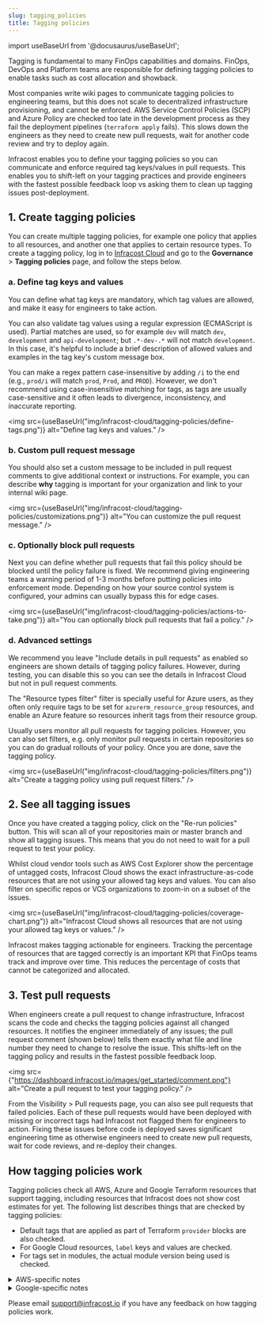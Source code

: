 ```yaml
---
slug: tagging_policies
title: Tagging policies
---
```


import useBaseUrl from '@docusaurus/useBaseUrl';

Tagging is fundamental to many FinOps capabilities and domains. FinOps, DevOps and Platform teams are responsible for defining tagging policies to enable tasks such as cost allocation and showback.

Most companies write wiki pages to communicate tagging policies to engineering teams, but this does not scale to decentralized infrastructure provisioning, and cannot be enforced. AWS Service Control Policies (SCP) and Azure Policy are checked too late in the development process as they fail the deployment pipelines (`terraform apply` fails). This slows down the engineers as they need to create new pull requests, wait for another code review and try to deploy again.

Infracost enables you to define your tagging policies so you can communicate and enforce required tag keys/values in pull requests. This enables you to shift-left on your tagging practices and provide engineers with the fastest possible feedback loop vs asking them to clean up tagging issues post-deployment.

## 1. Create tagging policies

You can create multiple tagging policies, for example one policy that applies to all resources, and another one that applies to certain resource types. To create a tagging policy, log in to [Infracost Cloud](https://dashboard.infracost.io) and go to the **Governance** > **Tagging policies** page, and follow the steps below.

### a. Define tag keys and values

You can define what tag keys are mandatory, which tag values are allowed, and make it easy for engineers to take action.

You can also validate tag values using a regular expression (ECMAScript is used). Partial matches are used, so for example `dev` will match `dev`, `development` and `api-development`; but `.*-dev-.*` will not match `development`. In this case, it's helpful to include a brief description of allowed values and examples in the tag key's custom message box.

You can make a regex pattern case-insensitive by adding `/i` to the end (e.g., `prod/i` will match `prod`, `Prod`, and `PROD`). However, we don't recommend using case-insensitive matching for tags, as tags are usually case-sensitive and it often leads to divergence, inconsistency, and inaccurate reporting.

<img src={useBaseUrl("img/infracost-cloud/tagging-policies/define-tags.png")} alt="Define tag keys and values." />

### b. Custom pull request message

You should also set a custom message to be included in pull request comments to give additional context or instructions. For example, you can describe **why** tagging is important for your organization and link to your internal wiki page.

<img src={useBaseUrl("img/infracost-cloud/tagging-policies/customizations.png")} alt="You can customize the pull request message." />

### c. Optionally block pull requests

Next you can define whether pull requests that fail this policy should be blocked until the policy failure is fixed. We recommend giving engineering teams a warning period of 1-3 months before putting policies into enforcement mode. Depending on how your source control system is configured, your admins can usually bypass this for edge cases.

<img src={useBaseUrl("img/infracost-cloud/tagging-policies/actions-to-take.png")} alt="You can optionally block pull requests that fail a policy." />

### d. Advanced settings

We recommend you leave "Include details in pull requests" as enabled so engineers are shown details of tagging policy failures. However, during testing, you can disable this so you can see the details in Infracost Cloud but not in pull request comments.

The "Resource types filter" filter is specially useful for Azure users, as they often only require tags to be set for `azurerm_resource_group` resources, and enable an Azure feature so resources inherit tags from their resource group.

Usually users monitor all pull requests for tagging policies. However, you can also set filters, e.g. only monitor pull requests in certain repositories so you can do gradual rollouts of your policy. Once you are done, save the tagging policy.

<img src={useBaseUrl("img/infracost-cloud/tagging-policies/filters.png")} alt="Create a tagging policy using pull request filters." />

## 2. See all tagging issues

Once you have created a tagging policy, click on the "Re-run policies" button. This will scan all of your repositories main or master branch and show all tagging issues. This means that you do not need to wait for a pull request to test your policy.

Whilst cloud vendor tools such as AWS Cost Explorer show the percentage of untagged costs, Infracost Cloud shows the exact infrastructure-as-code resources that are not using your allowed tag keys and values. You can also filter on specific repos or VCS organizations to zoom-in on a subset of the issues.

<img src={useBaseUrl("img/infracost-cloud/tagging-policies/coverage-chart.png")} alt="Infracost Cloud shows all resources that are not using your allowed tag keys or values." />

Infracost makes tagging actionable for engineers. Tracking the percentage of resources that are tagged correctly is an important KPI that FinOps teams track and improve over time. This reduces the percentage of costs that cannot be categorized and allocated.

## 3. Test pull requests

When engineers create a pull request to change infrastructure, Infracost scans the code and checks the tagging policies against all changed resources. It notifies the engineer immediately of any issues; the pull request comment (shown below) tells them exactly what file and line number they need to change to resolve the issue. This shifts-left on the tagging policy and results in the fastest possible feedback loop.

<img src={"https://dashboard.infracost.io/images/get_started/comment.png"} alt="Create a pull request to test your tagging policy." />

From the Visibility > Pull requests page, you can also see pull requests that failed policies. Each of these pull requests would have been deployed with missing or incorrect tags had Infracost not flagged them for engineers to action. Fixing these issues before code is deployed saves significant engineering time as otherwise engineers need to create new pull requests, wait for code reviews, and re-deploy their changes.

## How tagging policies work

Tagging policies check all AWS, Azure and Google Terraform resources that support tagging, including resources that Infracost does not show cost estimates for yet. The following list describes things that are checked by tagging policies:

- Default tags that are applied as part of Terraform `provider` blocks are also checked.
- For Google Cloud resources, `label` keys and values are checked.
- For tags set in modules, the actual module version being used is checked.

<details><summary>AWS-specific notes</summary>

- For `aws_autoscaling_group`, if the `propagate_at_launch` attribute is not set to true, the resource fails tagging policies as resources launched from those Auto Scaling groups will not get the required tags.
- For `aws_instance` with `ebs_block_device` or `root_block_device` definitions, tags for the attached volumes are checked as follows:
  - if `volume_tags` attribute is set it is checked. Otherwise, `.tags` for the `root_block_device` and each `ebs_block_device` are checked.
  - provider `default_tags` are automatically applied to each `*_block_device.tags` (or `volume_tags`, if used) unless you are using an AWS provider version earlier than `5.39`.
- For `aws_launch_template`, the `tag_specifications` attribute is also checked. If the `resource_type` is `instance` or `volume` these tags are then associated with either the `aws_instance` or `aws_autoscaling_group` resource that references the `aws_launch_template` and checked as part of those resources.
- The `propagate_tags` attribute is checked for any resource that requires that to be set for tags to propagate to dynamically created resources: `aws_ecs_service`, `aws_scheduler_schedule`, `aws_batch_job_definition`, `aws_dynamodb_table`, `aws_pipes_pipe`, and `aws_cloudwatch_event_target`.
- The following individual tag resources are not checked as these are used to tag resources defined outside of Terraform: `aws_autoscaling_group_tag`, `aws_ec2_tag`, `aws_transfer_tag`, `aws_ecs_tag`, `aws_dynamodb_tag`.

</details>

<details><summary>Google-specific notes</summary>

- For the following resources, `user_labels` are checked: `google_monitoring_alert_policy`, `google_monitoring_custom_service`, `google_monitoring_notification_channel`, `google_monitoring_service`, `google_sql_database_instance`, `google_monitoring_slo`.

</details>

Please email [support@infracost.io](mailto:support@infracost.io) if you have any feedback on how tagging policies work.
